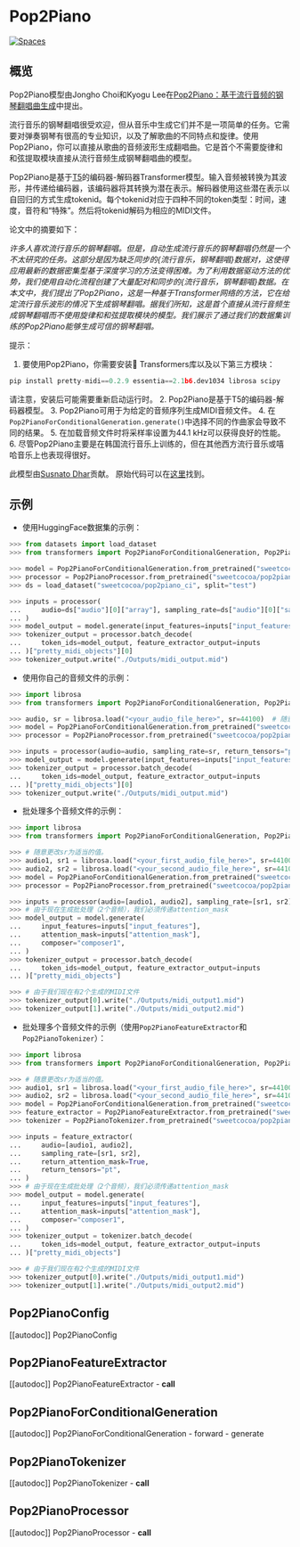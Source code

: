 <!--版权所有2023 The HuggingFace团队。保留所有权利。

根据Apache许可证2.0版（“许可证”），你将无法使用此文件，除非符合许可证的规定。你可以在

http://www.apache.org/license/LICENSE-2.0

从该许可证获取许可证的副本。

除非适用法律要求或书面同意，软件根据

“按原样”分发，不附带任何明示或暗示的担保或条件。请查看有关

特定语言限制和许可证下限制的许可证。-->

# Pop2Piano

<div class="flex flex-wrap space-x-1">
<a href="https://huggingface.co/spaces/sweetcocoa/pop2piano">
<img alt="Spaces" src="https://img.shields.io/badge/%F0%9F%A4%97%20Hugging%20Face-Spaces-blue">
</a>
</div>

## 概览

Pop2Piano模型由Jongho Choi和Kyogu Lee在[Pop2Piano：基于流行音频的钢琴翻唱曲生成](https://arxiv.org/abs/2211.00895)中提出。

流行音乐的钢琴翻唱很受欢迎，但从音乐中生成它们并不是一项简单的任务。它需要对弹奏钢琴有很高的专业知识，以及了解歌曲的不同特点和旋律。使用Pop2Piano，你可以直接从歌曲的音频波形生成翻唱曲。它是首个不需要旋律和和弦提取模块直接从流行音频生成钢琴翻唱曲的模型。

Pop2Piano是基于[T5](https://arxiv.org/pdf/1910.10683.pdf)的编码器-解码器Transformer模型。输入音频被转换为其波形，并传递给编码器，该编码器将其转换为潜在表示。解码器使用这些潜在表示以自回归的方式生成tokenid。每个tokenid对应于四种不同的token类型：时间，速度，音符和“特殊”。然后将tokenid解码为相应的MIDI文件。

论文中的摘要如下：

*许多人喜欢流行音乐的钢琴翻唱。但是，自动生成流行音乐的钢琴翻唱仍然是一个不太研究的任务。这部分是因为缺乏同步的{流行音乐，钢琴翻唱}数据对，这使得应用最新的数据密集型基于深度学习的方法变得困难。为了利用数据驱动方法的优势，我们使用自动化流程创建了大量配对和同步的{流行音乐，钢琴翻唱}数据。在本文中，我们提出了Pop2Piano，这是一种基于Transformer网络的方法，它在给定流行音乐波形的情况下生成钢琴翻唱。据我们所知，这是首个直接从流行音频生成钢琴翻唱而不使用旋律和和弦提取模块的模型。我们展示了通过我们的数据集训练的Pop2Piano能够生成可信的钢琴翻唱。*

提示：

1. 要使用Pop2Piano，你需要安装🤗 Transformers库以及以下第三方模块：
```python
pip install pretty-midi==0.2.9 essentia==2.1b6.dev1034 librosa scipy
```
请注意，安装后可能需要重新启动运行时。
2. Pop2Piano是基于T5的编码器-解码器模型。
3. Pop2Piano可用于为给定的音频序列生成MIDI音频文件。
4. 在`Pop2PianoForConditionalGeneration.generate()`中选择不同的作曲家会导致不同的结果。
5. 在加载音频文件时将采样率设置为44.1 kHz可以获得良好的性能。
6. 尽管Pop2Piano主要是在韩国流行音乐上训练的，但在其他西方流行音乐或嘻哈音乐上也表现得很好。

此模型由[Susnato Dhar](https://huggingface.co/susnato)贡献。
原始代码可以在[这里](https://github.com/sweetcocoa/pop2piano)找到。

## 示例

- 使用HuggingFace数据集的示例：

```python
>>> from datasets import load_dataset
>>> from transformers import Pop2PianoForConditionalGeneration, Pop2PianoProcessor

>>> model = Pop2PianoForConditionalGeneration.from_pretrained("sweetcocoa/pop2piano")
>>> processor = Pop2PianoProcessor.from_pretrained("sweetcocoa/pop2piano")
>>> ds = load_dataset("sweetcocoa/pop2piano_ci", split="test")

>>> inputs = processor(
...     audio=ds["audio"][0]["array"], sampling_rate=ds["audio"][0]["sampling_rate"], return_tensors="pt"
... )
>>> model_output = model.generate(input_features=inputs["input_features"], composer="composer1")
>>> tokenizer_output = processor.batch_decode(
...     token_ids=model_output, feature_extractor_output=inputs
... )["pretty_midi_objects"][0]
>>> tokenizer_output.write("./Outputs/midi_output.mid")
```

- 使用你自己的音频文件的示例：

```python
>>> import librosa
>>> from transformers import Pop2PianoForConditionalGeneration, Pop2PianoProcessor

>>> audio, sr = librosa.load("<your_audio_file_here>", sr=44100)  # 随意更改sr为适当的值。
>>> model = Pop2PianoForConditionalGeneration.from_pretrained("sweetcocoa/pop2piano")
>>> processor = Pop2PianoProcessor.from_pretrained("sweetcocoa/pop2piano")

>>> inputs = processor(audio=audio, sampling_rate=sr, return_tensors="pt")
>>> model_output = model.generate(input_features=inputs["input_features"], composer="composer1")
>>> tokenizer_output = processor.batch_decode(
...     token_ids=model_output, feature_extractor_output=inputs
... )["pretty_midi_objects"][0]
>>> tokenizer_output.write("./Outputs/midi_output.mid")
```

- 批处理多个音频文件的示例：

```python
>>> import librosa
>>> from transformers import Pop2PianoForConditionalGeneration, Pop2PianoProcessor

>>> # 随意更改sr为适当的值。
>>> audio1, sr1 = librosa.load("<your_first_audio_file_here>", sr=44100)  
>>> audio2, sr2 = librosa.load("<your_second_audio_file_here>", sr=44100)
>>> model = Pop2PianoForConditionalGeneration.from_pretrained("sweetcocoa/pop2piano")
>>> processor = Pop2PianoProcessor.from_pretrained("sweetcocoa/pop2piano")

>>> inputs = processor(audio=[audio1, audio2], sampling_rate=[sr1, sr2], return_attention_mask=True, return_tensors="pt")
>>> # 由于现在生成批处理（2个音频），我们必须传递attention_mask
>>> model_output = model.generate(
...     input_features=inputs["input_features"],
...     attention_mask=inputs["attention_mask"],
...     composer="composer1",
... )
>>> tokenizer_output = processor.batch_decode(
...     token_ids=model_output, feature_extractor_output=inputs
... )["pretty_midi_objects"]

>>> # 由于我们现在有2个生成的MIDI文件
>>> tokenizer_output[0].write("./Outputs/midi_output1.mid")
>>> tokenizer_output[1].write("./Outputs/midi_output2.mid")
```


- 批处理多个音频文件的示例（使用`Pop2PianoFeatureExtractor`和`Pop2PianoTokenizer`）：

```python
>>> import librosa
>>> from transformers import Pop2PianoForConditionalGeneration, Pop2PianoFeatureExtractor, Pop2PianoTokenizer

>>> # 随意更改sr为适当的值。
>>> audio1, sr1 = librosa.load("<your_first_audio_file_here>", sr=44100)  
>>> audio2, sr2 = librosa.load("<your_second_audio_file_here>", sr=44100)
>>> model = Pop2PianoForConditionalGeneration.from_pretrained("sweetcocoa/pop2piano")
>>> feature_extractor = Pop2PianoFeatureExtractor.from_pretrained("sweetcocoa/pop2piano")
>>> tokenizer = Pop2PianoTokenizer.from_pretrained("sweetcocoa/pop2piano")

>>> inputs = feature_extractor(
...     audio=[audio1, audio2], 
...     sampling_rate=[sr1, sr2], 
...     return_attention_mask=True, 
...     return_tensors="pt",
... )
>>> # 由于现在生成批处理（2个音频），我们必须传递attention_mask
>>> model_output = model.generate(
...     input_features=inputs["input_features"],
...     attention_mask=inputs["attention_mask"],
...     composer="composer1",
... )
>>> tokenizer_output = tokenizer.batch_decode(
...     token_ids=model_output, feature_extractor_output=inputs
... )["pretty_midi_objects"]

>>> # 由于我们现在有2个生成的MIDI文件
>>> tokenizer_output[0].write("./Outputs/midi_output1.mid")
>>> tokenizer_output[1].write("./Outputs/midi_output2.mid")
```


## Pop2PianoConfig

[[autodoc]] Pop2PianoConfig

## Pop2PianoFeatureExtractor

[[autodoc]] Pop2PianoFeatureExtractor
    - __call__

## Pop2PianoForConditionalGeneration

[[autodoc]] Pop2PianoForConditionalGeneration
    - forward
    - generate

## Pop2PianoTokenizer

[[autodoc]] Pop2PianoTokenizer
    - __call__

## Pop2PianoProcessor

[[autodoc]] Pop2PianoProcessor
    - __call__